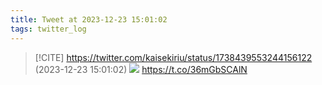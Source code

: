 ```yaml
---
title: Tweet at 2023-12-23 15:01:02
tags: twitter_log
---
```


> [!CITE] https://twitter.com/kaisekiriu/status/1738439553244156122 (2023-12-23 15:01:02)
> ![](https://twitter.com/kaisekiriu/status/1738439553244156122)
> https://t.co/36mGbSCAlN
